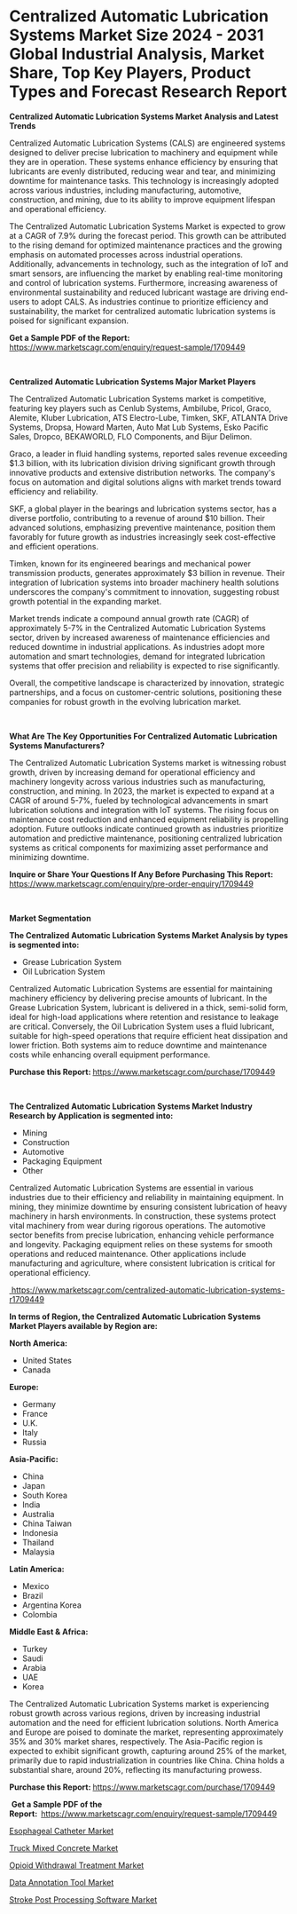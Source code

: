 <p><h1>Centralized Automatic Lubrication Systems Market Size 2024 - 2031 Global Industrial Analysis, Market Share, Top Key Players, Product Types and Forecast Research Report</h1></p><p><strong>Centralized Automatic Lubrication Systems Market Analysis and Latest Trends</strong></p>
<p><p>Centralized Automatic Lubrication Systems (CALS) are engineered systems designed to deliver precise lubrication to machinery and equipment while they are in operation. These systems enhance efficiency by ensuring that lubricants are evenly distributed, reducing wear and tear, and minimizing downtime for maintenance tasks. This technology is increasingly adopted across various industries, including manufacturing, automotive, construction, and mining, due to its ability to improve equipment lifespan and operational efficiency.</p><p>The Centralized Automatic Lubrication Systems Market is expected to grow at a CAGR of 7.9% during the forecast period. This growth can be attributed to the rising demand for optimized maintenance practices and the growing emphasis on automated processes across industrial operations. Additionally, advancements in technology, such as the integration of IoT and smart sensors, are influencing the market by enabling real-time monitoring and control of lubrication systems. Furthermore, increasing awareness of environmental sustainability and reduced lubricant wastage are driving end-users to adopt CALS. As industries continue to prioritize efficiency and sustainability, the market for centralized automatic lubrication systems is poised for significant expansion.</p></p>
<p><strong>Get a Sample PDF of the Report:&nbsp;</strong> <a href="https://www.marketscagr.com/enquiry/request-sample/1709449?utm_campaign=1560&utm_medium=2&utm_source=Github&utm_content=ia&utm_term=21102024&utm_id=centralized-automatic-lubrication-systems">https://www.marketscagr.com/enquiry/request-sample/1709449</a></p>
<p>&nbsp;</p>
<p><strong>Centralized Automatic Lubrication Systems Major Market Players</strong></p>
<p><p>The Centralized Automatic Lubrication Systems market is competitive, featuring key players such as Cenlub Systems, Ambilube, Pricol, Graco, Alemite, Kluber Lubrication, ATS Electro-Lube, Timken, SKF, ATLANTA Drive Systems, Dropsa, Howard Marten, Auto Mat Lub Systems, Esko Pacific Sales, Dropco, BEKAWORLD, FLO Components, and Bijur Delimon. </p><p>Graco, a leader in fluid handling systems, reported sales revenue exceeding $1.3 billion, with its lubrication division driving significant growth through innovative products and extensive distribution networks. The company's focus on automation and digital solutions aligns with market trends toward efficiency and reliability.</p><p>SKF, a global player in the bearings and lubrication systems sector, has a diverse portfolio, contributing to a revenue of around $10 billion. Their advanced solutions, emphasizing preventive maintenance, position them favorably for future growth as industries increasingly seek cost-effective and efficient operations.</p><p>Timken, known for its engineered bearings and mechanical power transmission products, generates approximately $3 billion in revenue. Their integration of lubrication systems into broader machinery health solutions underscores the company's commitment to innovation, suggesting robust growth potential in the expanding market.</p><p>Market trends indicate a compound annual growth rate (CAGR) of approximately 5-7% in the Centralized Automatic Lubrication Systems sector, driven by increased awareness of maintenance efficiencies and reduced downtime in industrial applications. As industries adopt more automation and smart technologies, demand for integrated lubrication systems that offer precision and reliability is expected to rise significantly.</p><p>Overall, the competitive landscape is characterized by innovation, strategic partnerships, and a focus on customer-centric solutions, positioning these companies for robust growth in the evolving lubrication market.</p></p>
<p>&nbsp;</p>
<p><strong>What Are The Key Opportunities For Centralized Automatic Lubrication Systems Manufacturers?</strong></p>
<p><p>The Centralized Automatic Lubrication Systems market is witnessing robust growth, driven by increasing demand for operational efficiency and machinery longevity across various industries such as manufacturing, construction, and mining. In 2023, the market is expected to expand at a CAGR of around 5-7%, fueled by technological advancements in smart lubrication solutions and integration with IoT systems. The rising focus on maintenance cost reduction and enhanced equipment reliability is propelling adoption. Future outlooks indicate continued growth as industries prioritize automation and predictive maintenance, positioning centralized lubrication systems as critical components for maximizing asset performance and minimizing downtime.</p></p>
<p><strong>Inquire or Share Your Questions If Any Before Purchasing This Report:</strong> <a href="https://www.marketscagr.com/enquiry/pre-order-enquiry/1709449?utm_campaign=1560&utm_medium=2&utm_source=Github&utm_content=ia&utm_term=21102024&utm_id=centralized-automatic-lubrication-systems">https://www.marketscagr.com/enquiry/pre-order-enquiry/1709449</a></p>
<p>&nbsp;</p>
<p><strong>Market Segmentation</strong></p>
<p><strong>The Centralized Automatic Lubrication Systems Market Analysis by types is segmented into:</strong></p>
<p><ul><li>Grease Lubrication System</li><li>Oil Lubrication System</li></ul></p>
<p><p>Centralized Automatic Lubrication Systems are essential for maintaining machinery efficiency by delivering precise amounts of lubricant. In the Grease Lubrication System, lubricant is delivered in a thick, semi-solid form, ideal for high-load applications where retention and resistance to leakage are critical. Conversely, the Oil Lubrication System uses a fluid lubricant, suitable for high-speed operations that require efficient heat dissipation and lower friction. Both systems aim to reduce downtime and maintenance costs while enhancing overall equipment performance.</p></p>
<p><strong>Purchase this Report:&nbsp;</strong><a href="https://www.marketscagr.com/purchase/1709449?utm_campaign=1560&utm_medium=2&utm_source=Github&utm_content=ia&utm_term=21102024&utm_id=centralized-automatic-lubrication-systems">https://www.marketscagr.com/purchase/1709449</a></p>
<p>&nbsp;</p>
<p><strong>The Centralized Automatic Lubrication Systems Market Industry Research by Application is segmented into:</strong></p>
<p><ul><li>Mining</li><li>Construction</li><li>Automotive</li><li>Packaging Equipment</li><li>Other</li></ul></p>
<p><p>Centralized Automatic Lubrication Systems are essential in various industries due to their efficiency and reliability in maintaining equipment. In mining, they minimize downtime by ensuring consistent lubrication of heavy machinery in harsh environments. In construction, these systems protect vital machinery from wear during rigorous operations. The automotive sector benefits from precise lubrication, enhancing vehicle performance and longevity. Packaging equipment relies on these systems for smooth operations and reduced maintenance. Other applications include manufacturing and agriculture, where consistent lubrication is critical for operational efficiency.</p></p>
<p><a href="https://www.marketscagr.com/centralized-automatic-lubrication-systems-r1709449?utm_campaign=1560&utm_medium=2&utm_source=Github&utm_content=ia&utm_term=21102024&utm_id=centralized-automatic-lubrication-systems">&nbsp;https://www.marketscagr.com/centralized-automatic-lubrication-systems-r1709449</a></p>
<p><strong>In terms of Region, the Centralized Automatic Lubrication Systems Market Players available by Region are:</strong></p>
<p>
    <p> <strong> North America: </strong>
        <ul>
            <li>United States</li>
            <li>Canada</li>
        </ul>
        </p> 
    <p> <strong> Europe: </strong>
        <ul>
            <li>Germany</li>
            <li>France</li>
            <li>U.K.</li>
            <li>Italy</li>
            <li>Russia</li>
        </ul>
        </p> 
    <p> <strong> Asia-Pacific: </strong>
        <ul>
            <li>China</li>
            <li>Japan</li>
            <li>South Korea</li>
            <li>India</li>
            <li>Australia</li>
            <li>China Taiwan</li>
            <li>Indonesia</li>
            <li>Thailand</li>
            <li>Malaysia</li>
        </ul>
        </p> 
    <p> <strong> Latin America: </strong>
        <ul>
            <li>Mexico</li>
            <li>Brazil</li>
            <li>Argentina Korea</li>
            <li>Colombia</li>
        </ul>
        </p> 
    <p> <strong> Middle East & Africa: </strong>
        <ul>
            <li>Turkey</li>
            <li>Saudi</li>
            <li>Arabia</li>
            <li>UAE</li>
            <li>Korea</li>
        </ul>
    </p>
    </p>
<p><p>The Centralized Automatic Lubrication Systems market is experiencing robust growth across various regions, driven by increasing industrial automation and the need for efficient lubrication solutions. North America and Europe are poised to dominate the market, representing approximately 35% and 30% market shares, respectively. The Asia-Pacific region is expected to exhibit significant growth, capturing around 25% of the market, primarily due to rapid industrialization in countries like China. China holds a substantial share, around 20%, reflecting its manufacturing prowess.</p></p>
<p><strong>Purchase this Report: </strong><a href="https://www.marketscagr.com/purchase/1709449?utm_campaign=1560&utm_medium=2&utm_source=Github&utm_content=ia&utm_term=21102024&utm_id=centralized-automatic-lubrication-systems">https://www.marketscagr.com/purchase/1709449</a></p>
<p>&nbsp;<strong>Get a Sample PDF of the Report:&nbsp;&nbsp;</strong><a href="https://www.marketscagr.com/enquiry/request-sample/1709449?utm_campaign=1560&utm_medium=2&utm_source=Github&utm_content=ia&utm_term=21102024&utm_id=centralized-automatic-lubrication-systems">https://www.marketscagr.com/enquiry/request-sample/1709449</a></p>
<p><strong></strong></p>
<p><p><a href="https://www.linkedin.com/pulse/esophageal-catheter-market-regional-outlook-competition-njkbf?utm_campaign=1560&utm_medium=2&utm_source=Github&utm_content=ia&utm_term=21102024&utm_id=centralized-automatic-lubrication-systems">Esophageal Catheter Market</a></p><p><a href="https://github.com/dringals/Market-Research-Report-List-6/blob/main/truck-mixed-concrete-market.md?utm_campaign=1560&utm_medium=2&utm_source=Github&utm_content=ia&utm_term=21102024&utm_id=centralized-automatic-lubrication-systems">Truck Mixed Concrete Market</a></p><p><a href="https://www.linkedin.com/pulse/opioid-withdrawal-treatment-market-size-share-trends-analysis-ootuc?utm_campaign=1560&utm_medium=2&utm_source=Github&utm_content=ia&utm_term=21102024&utm_id=centralized-automatic-lubrication-systems">Opioid Withdrawal Treatment Market</a></p><p><a href="https://www.linkedin.com/pulse/data-annotation-tool-market-trends-strategic-insights-2024-jzyjc?utm_campaign=1560&utm_medium=2&utm_source=Github&utm_content=ia&utm_term=21102024&utm_id=centralized-automatic-lubrication-systems">Data Annotation Tool Market</a></p><p><a href="https://www.linkedin.com/pulse/stroke-post-processing-software-market-maturity-analysis-regional-bf4kc?utm_campaign=1560&utm_medium=2&utm_source=Github&utm_content=ia&utm_term=21102024&utm_id=centralized-automatic-lubrication-systems">Stroke Post Processing Software Market</a></p></p>